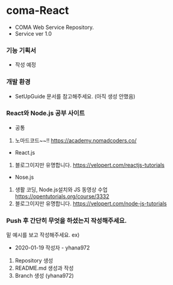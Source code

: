 # coma-React
- COMA Web Service Repository.
- Service ver 1.0

### 기능 기획서
- 작성 예정

### 개발 환경
- SetUpGuide 문서를 참고해주세요. (아직 생성 안했음)

### React와 Node.js 공부 사이트
- 공통
1. 노마드코드~~!! https://academy.nomadcoders.co/
- React.js
1. 블로그이지만 유명합니다. https://velopert.com/reactjs-tutorials
- Nose.js
1. 생활 코딩, Node.js설치와 JS 동영상 수업 https://opentutorials.org/course/3332 
2. 블로그이지만 유명합니다. https://velopert.com/node-js-tutorials

### Push 후 간단히 무엇을 하셨는지 작성해주세요.
밑 예시를 보고 작성해주세요.
ex)
- 2020-01-19
작성자 - yhana972
 1. Repository 생성
 2. README.md 생성과 작성
 3. Branch 생성 (yhana972)
